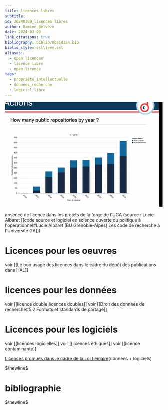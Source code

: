 ```yaml
---
title: licences libres
subtitle: 
id: 20240309_licences libres
author: Damien Belvèze
date: 2024-03-09
link_citations: true
bibliography: biblio/Obsidian.bib
biblio_style: csl\ieee.csl
aliases:
  - open licences
  - licence libre
  - open licence
tags:
  - propriété_intellectuelle
  - données_recherche
  - logiciel_libre
---
```


![](images/absence_licence.png)

absence de licence dans les projets de la forge de l'UGA (source : Lucie Albaret [[code source et logiciel en science ouverte du politique à l'opérationnel#Lucie Albaret (BU Grenoble-Alpes) Les code de recherche à l'Université GA]])




# Licences pour les oeuvres

voir [[Le bon usage des licences dans le cadre du dépôt des publications dans HAL]]


# licences pour les données

voir [[licence double|licences doubles]]
voir [[Droit des données de recherche#5.2 Formats et standards de partage]]
# Licences pour les logiciels

voir [[licences logicielles]]
voir [[licences éthiques]]
voir [[licence contaminante]]

[Licences promues dans le cadre de la Loi Lemaire](https://www.data.gouv.fr/fr/pages/legal/licences/)(données + logiciels)



$\newline$
# bibliographie
$\newline$






